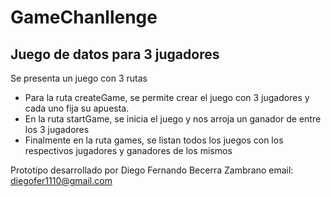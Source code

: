 # GameChanllenge
## Juego de datos para 3 jugadores
Se presenta un juego con 3 rutas

- Para la ruta createGame, se permite crear el juego con 3 jugadores y cada uno fija su apuesta.
- En la ruta startGame, se inicia el juego y nos arroja un ganador de entre los 3 jugadores
- Finalmente en la ruta games, se listan todos los juegos con los respectivos jugadores y ganadores de los mismos

Prototipo desarrollado por Diego Fernando Becerra Zambrano
email: diegofer1110@gmail.com

